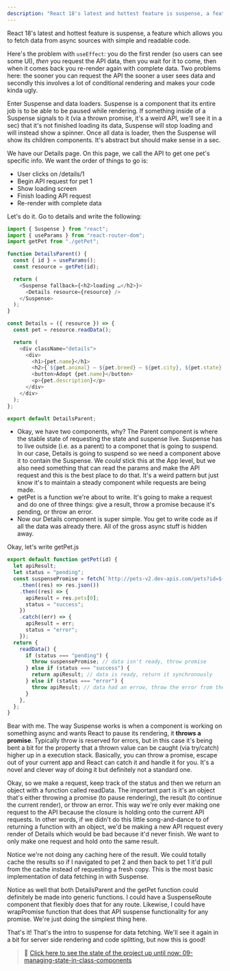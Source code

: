 ```yaml
---
description: "React 18's latest and hottest feature is suspense, a feature which allows you to fetch data from async sources with simple and readable code."
---
```


React 18's latest and hottest feature is suspense, a feature which allows you to fetch data from async sources with simple and readable code.

Here's the problem with `useEffect`: you do the first render (so users can see some UI), _then_ you request the API data, then you wait for it to come, then when it comes back you re-render again with complete data. Two problems here: the sooner you can request the API the sooner a user sees data and secondly this involves a lot of conditional rendering and makes your code kinda ugly.

Enter Suspense and data loaders. Suspense is a component that its entire job is to be able to be paused while rendering. If something inside of a Suspense signals to it (via a thrown promise, it's a weird API, we'll see it in a sec) that it's not finished loading its data, Suspense will stop loading and will instead show a spinner. Once all data is loader, then the Suspense will show its children components. It's abstract but should make sense in a sec.

We have our Details page. On this page, we call the API to get one pet's specific info. We want the order of things to go is:

- User clicks on /details/1
- Begin API request for pet 1
- Show loading screen
- Finish loading API request
- Re-render with complete data

Let's do it. Go to details and write the following:

```javascript
import { Suspense } from "react";
import { useParams } from "react-router-dom";
import getPet from "./getPet";

function DetailsParent() {
  const { id } = useParams();
  const resource = getPet(id);

  return (
    <Suspense fallback={<h2>loading …</h2>}>
      <Details resource={resource} />
    </Suspense>
  );
}

const Details = ({ resource }) => {
  const pet = resource.readData();

  return (
    <div className="details">
      <div>
        <h1>{pet.name}</h1>
        <h2>{`${pet.animal} — ${pet.breed} — ${pet.city}, ${pet.state}`}</h2>
        <button>Adopt {pet.name}</button>
        <p>{pet.description}</p>
      </div>
    </div>
  );
};

export default DetailsParent;
```

- Okay, we have two components, why? The Parent component is where the stable state of requesting the state and suspense live. Suspense has to live outside (i.e. as a parent) to a componet that is going to suspend. In our case, Details is going to suspend so we need a component above it to contain the Suspense. We _could_ stick this at the App level, but we also need something that can read the params and make the API request and this is the best place to do that. It's a weird pattern but just know it's to maintain a steady component while requests are being made.
- getPet is a function we're about to write. It's going to make a request and do one of three things: give a result, throw a promise because it's pending, or throw an error.
- Now our Details component is super simple. You get to write code as if all the data was already there. All of the gross async stuff is hidden away.

Okay, let's write getPet.js

```javascript
export default function getPet(id) {
  let apiResult;
  let status = "pending";
  const suspensePromise = fetch(`http://pets-v2.dev-apis.com/pets?id=${id}`)
    .then((res) => res.json())
    .then((res) => {
      apiResult = res.pets[0];
      status = "success";
    })
    .catch((err) => {
      apiResult = err;
      status = "error";
    });
  return {
    readData() {
      if (status === "pending") {
        throw suspensePromise; // data isn't ready, throw promise
      } else if (status === "success") {
        return apiResult; // data is ready, return it synchronously
      } else if (status === "error") {
        throw apiResult; // data had an errow, throw the error from the API
      }
    },
  };
}
```

Bear with me. The way Suspense works is when a component is working on something async and wants React to pause its rendering, it **throws a promise**. Typically throw is reserved for errors, but in this case it's being bent a bit for the property that a thrown value can be caught (via try/catch) higher up in a execution stack. Basically, you can throw a promise, escape out of your current app and React can catch it and handle it for you. It's a novel and clever way of doing it but definitely not a standard one.

Okay, so we make a request, keep track of the status and then we return an object with a function called readData. The important part is it's an object that's either throwing a promise (to pause rendering), the result (to continue the current render), or throw an error. This way we're only ever making one request to the API because the closure is holding onto the current API requests. In other words, if we didn't do this little song-and-dance to of returning a function with an object, we'd be making a new API request every render of Details which would be bad because it'd never finish. We want to only make one request and hold onto the same result.

Notice we're not doing any caching here of the result. We could totally cache the results so if I navigated to pet 2 and then back to pet 1 it'd pull from the cache instead of requesting a fresh copy. This is the most basic implementation of data fetching in with Suspense.

Notice as well that both DetailsParent and the getPet function could definitely be made into generic functions. I could have a SuspenseRoute component that flexibly does that for any route. Likewise, I could have wrapPromise function that does that API suspense functionality for any promise. We're just doing the simplest thing here.

That's it! That's the intro to suspense for data fetching. We'll see it again in a bit for server side rendering and code splitting, but now this is good!

<!--
This class has been showing you the latest APIs for React: hooks. Going forward, these sorts of components will be the default way of writing React. However, the class API still has its uses and isn't going anywhere anytime soon. In this section we're going to go through and learn the basics of it since there's still a lot class code out in the wild and the new API can't do _everything_ the old one can, so it's still useful in some cases.

Let's go make Details.js as a class.

```javascript
// replace Details.js
import { Component } from "react";
import { withRouter } from "react-router-dom";

class Details extends Component {
  constructor() {
    super();
    this.state = { loading: true };
  }

  async componentDidMount() {
    const res = await fetch(
      `http://pets-v2.dev-apis.com/pets?id=${this.props.match.params.id}`
    );
    const json = await res.json();
    this.setState(Object.assign({ loading: false }, json.pets[0]));
  }

  render() {
    console.log(this.state);

    if (this.state.loading) {
      return <h2>loading … </h2>;
    }

    const { animal, breed, city, state, description, name } = this.state;

    return (
      <div className="details">
        <div>
          <h1>{name}</h1>
          <h2>{`${animal} — ${breed} — ${city}, ${state}`}</h2>
          <button>Adopt {name}</button>
          <p>{description}</p>
        </div>
      </div>
    );
  }
}

export default withRouter(Details);
```

- Every class component extends `React.Component`. Every class component must have a render method that returns some sort of JSX / markup / call to `React.createElement`.
- Not every component needs to have a constructor. Many don't. I'll show you momentarily how you nearly never need to have one. In this case we need it to instantiate the state object (which we'll use instead of `useState`.) If you have a constructor, you _have_ to do the `super(props)` to make sure that the props are passed up to React so React can keep track of them.
- `componentDidMount` is a function that's called after the first rendering is completed. This pretty similar to a `useEffect` call that only calls the first time. This is typically where you want to do data fetching. It doesn't have to be async; we just made it async here to make the data fetching easy.
- Notice instead of getting props via parameters and state via `useState` we're getting it from the instance variables `this.state` and `this.props`. This is how it works with class components. Neither one will you mutate directly.
  - `this.state` is the mutable state of the component (like useState). You'll use `this.setState` to mutate it (don't modify it directly.)
  - `this.props` comes from the parent component, similar to parameter given to the render functions that we pull props out of.
- `withRouter()` is called a higher order component and is a bit of an advance concept. Basically we're composing functionality into our component via react-router. Think of `useParams`: it mixes in functionality from react-router by calling a hook. This is how you get that custom hook behavior of mixing in library functionality with class components. Redux does this too, but otherwise it's not overly common.

## Other lifecycle methods

This class doesn't cover all the lifecycle methods but you can imagine having different timings for different capabilities of a component can be useful. For example, if you have a set of props that come in and you need to filter those props before you display them, you can use `getDerivedStateFromProps`. Or if you need to react to your component being removed from the DOM (like if you're subscribing to an API and you need to dispose of the subscription) you can use `componentWillUnmount`.

There are lots more you can check out in [the React docs here][docs].

-->

> 🏁 [Click here to see the state of the project up until now: 09-managing-state-in-class-components][step]

[docs]: https://reactjs.org/docs/react-component.html
[step]: https://github.com/btholt/citr-v8-project/tree/master/09-managing-state-in-class-components
